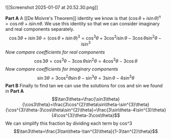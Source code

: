 ![[Screenshot 2025-01-07 at 20.52.30.png]]

**Part A**
A [[De Moivre's Theorem]] identity we know is that $(\cos\theta+i\sin\theta)^{n}=\cos n\theta+i\sin n\theta$. We use this identity so that we can consider imaginary and real components separately.
$$\cos 3\theta+i\sin 3\theta=(\cos\theta+i\sin\theta)^{3}=\cos^{3}\theta+3\cos^{2}i\sin\theta-3\cos\theta\sin^{2}\theta-i\sin^{3}$$
*Now compare coefficients for real components*
$$\cos3\theta=\cos^{3}\theta-3\cos\theta\sin^{2}\theta=4\cos^{3}\theta-3\cos\theta$$
*Now compare coefficients for imaginary components*
$$\sin3\theta=3\cos^{2}\theta\sin\theta-\sin^{3}\theta=3\sin\theta-4\sin^{3}\theta$$
**Part B**
Finally to find tan we can use the solutions for cos and sin we found in **Part A**
$$\tan3\theta=\frac{\sin3\theta}{\cos3\theta}=\frac{3\cos^{2}\theta\sin\theta-\sin^{3}\theta}{\cos^{3}\theta-3\cos\theta\sin^{2}\theta}=\frac{3\sin\theta-4\sin^{3}\theta}{4\cos^{3}\theta-3\cos\theta}$$
We can simplify this fraction by dividing each term by cos^3
$$\tan3\theta=\frac{3\tan\theta-\tan^{3}\theta}{1-3\tan^{2}\theta}$$
